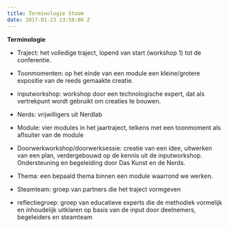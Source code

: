 ```yaml
---
title: Terminologie Stoom
date: 2017-01-23 13:59:00 Z
---
```


**Terminologie**

* Traject: het volledige traject, lopend van start (workshop 1) tot de conferentie.

* Toonmomenten: op het einde van een module een kleine/grotere expositie van de reeds gemaakte creatie.

* inputworkshop: workshop door een technologische expert, dat als vertrekpunt wordt gebruikt om creaties te bouwen.

* Nerds: vrijwilligers uit Nerdlab

* Module: vier modules in het jaartraject, telkens met een toonmoment als aflsuiter van de module

* Doorwerkworkshop/doorwerksessie: creatie van een idee, uitwerken van een plan, verdergebouwd op de kennis uit de inputworkshop. Ondersteuning en begeleiding door Das Kunst en de Nerds.

* Thema: een bepaald thema binnen een module waarrond we werken.

* Steamteam: groep van partners die het traject vormgeven

* reflectiegroep: groep van educatieve experts die de methodiek vormelijk en inhoudelijk uitklaren op basis van de input door deelnemers, begeleiders en steamteam